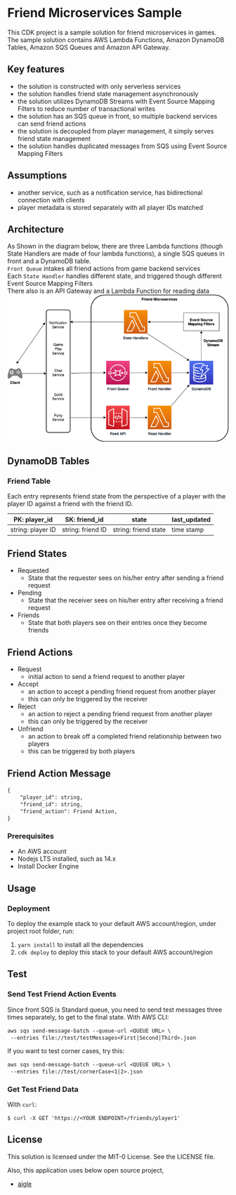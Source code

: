 # Friend Microservices Sample

This CDK project is a sample solution for friend microservices in games.\
The sample solution contains AWS Lambda Functions, Amazon DynamoDB Tables, Amazon SQS Queues and Amazon API Gateway.

## Key features

- the solution is constructed with only serverless services
- the solution handles friend state management asynchronously
- the solution utilizes DynamoDB Streams with Event Source Mapping Filters to reduce number of transactional writes
- the solution has an SQS queue in front, so multiple backend services can send friend actions
- the solution is decoupled from player management, it simply serves friend state management
- the solution handles duplicated messages from SQS using Event Source Mapping Filters

## Assumptions

- another service, such as a notification service, has bidirectional connection with clients
- player metadata is stored separately with all player IDs matched

## Architecture

As Shown in the diagram below, there are three Lambda functions (though State Handlers are made of four lambda functions), a single SQS queues in front and a DynamoDB table.\
`Front Queue` intakes all friend actions from game backend services\
Each `State Handler` handles different state, and triggered though different Event Source Mapping Filters\
There also is an API Gateway and a Lambda Function for reading data\
![alt text](./docs/FriendsMicroservices.png)

## DynamoDB Tables

### Friend Table

Each entry represents friend state from the perspective of a player with the player ID against a friend with the friend ID.

| PK: player_id     | SK: friend_id     | state                | last_updated |
| ----------------- | ----------------- | -------------------- | ------------ |
| string: player ID | string: friend ID | string: friend state | time stamp   |

## Friend States

- Requested
  - State that the requester sees on his/her entry after sending a friend request
- Pending
  - State that the receiver sees on his/her entry after receiving a friend request
- Friends
  - State that both players see on their entries once they become friends

## Friend Actions

- Request
  - initial action to send a friend request to another player
- Accept
  - an action to accept a pending friend request from another player
  - this can only be triggered by the receiver
- Reject
  - an action to reject a pending friend request from another player
  - this can only be triggered by the receiver
- Unfriend
  - an action to break off a completed friend relationship between two players
  - this can be triggered by both players

## Friend Action Message

```
{
    "player_id": string,
    "friend_id": string,
    "friend_action": Friend Action,
}
```

### Prerequisites

- An AWS account
- Nodejs LTS installed, such as 14.x
- Install Docker Engine

## Usage

### Deployment

To deploy the example stack to your default AWS account/region, under project root folder, run:

1. `yarn install` to install all the dependencies
2. `cdk deploy` to deploy this stack to your default AWS account/region

## Test

### Send Test Friend Action Events

Since front SQS is Standard queue, you need to send test messages three times separately, to get to the final state.
With AWS CLI:

```
aws sqs send-message-batch --queue-url <QUEUE URL> \
 --entries file://test/testMessages<First|Second|Third>.json
```

If you want to test corner cases, try this:

```
aws sqs send-message-batch --queue-url <QUEUE URL> \
 --entries file://test/cornerCase<1|2>.json
```

### Get Test Friend Data

With `curl`:

```
$ curl -X GET 'https://<YOUR ENDPOINT>/friends/player1'
```

## License

This solution is licensed under the MIT-0 License. See the LICENSE file.

Also, this application uses below open source project,

- [aigle](https://www.npmjs.com/package/aigle)

